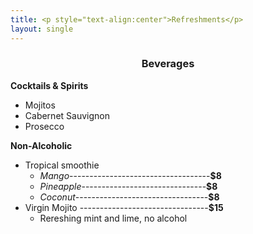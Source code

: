 ```yaml
---
title: <p style="text-align:center">Refreshments</p>
layout: single 
---
```


<h3 style="text-align:center;">Beverages</h3>

**Cocktails & Spirits**  
- Mojitos 
- Cabernet Sauvignon  
- Prosecco

**Non-Alcoholic**  
- Tropical smoothie
    - *Mango*-----------------------------------**$8**
    - *Pineapple*-------------------------------**$8**
    - *Coconut*---------------------------------**$8**
- Virgin Mojito --------------------------------**$15** 
    - Rereshing mint and lime, no alcohol 